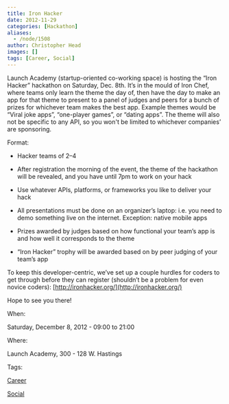 ```yaml
---
title: Iron Hacker
date: 2012-11-29
categories: [Hackathon]
aliases:
  - /node/1508
author: Christopher Head
images: []
tags: [Career, Social]
---
```


Launch Academy (startup-oriented co-working space) is hosting the “Iron Hacker” hackathon on Saturday, Dec. 8th. It’s in the mould of Iron Chef, where teams only learn the theme the day of, then have the day to make an app for that theme to present to a panel of judges and peers for a bunch of prizes for whichever team makes the best app. Example themes would be “Viral joke apps”, “one-player games”, or “dating apps”. The theme will also not be specific to any API, so you won't be limited to whichever companies’ are sponsoring.

Format:

- Hacker teams of 2–4

- After registration the morning of the event, the theme of the hackathon will be revealed, and you have until 7pm to work on your hack
- Use whatever APIs, platforms, or frameworks you like to deliver your hack
- All presentations must be done on an organizer’s laptop: i.e. you need to demo something live on the internet. Exception: native mobile apps
- Prizes awarded by judges based on how functional your team’s app is and how well it corresponds to the theme
- “Iron Hacker” trophy will be awarded based on by peer judging of your team’s app

To keep this developer-centric, we’ve set up a couple hurdles for coders to get through before they can register (shouldn’t be a problem for even novice coders): [http://ironhacker.org/](http://ironhacker.org/)

Hope to see you there!

When:

Saturday, December 8, 2012 - 09:00 to 21:00

Where:

Launch Academy, 300 - 128 W. Hastings

Tags:

[Career](/career)

[Social](/social)
